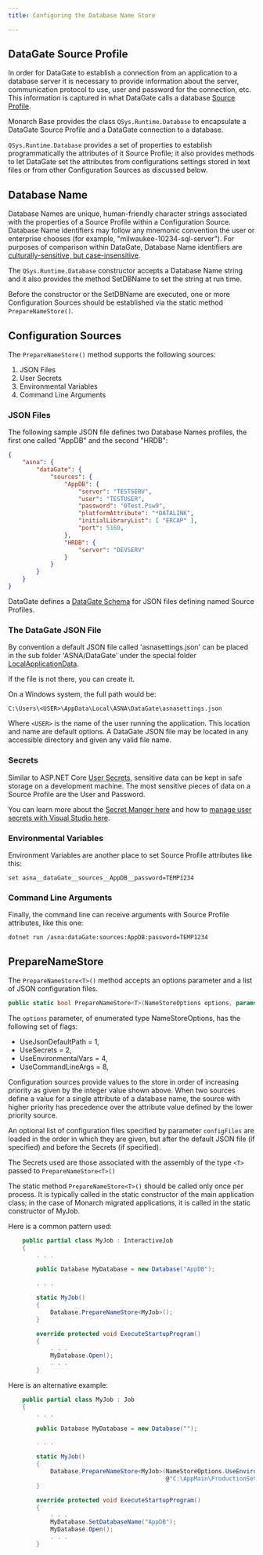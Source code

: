 ```yaml
---
title: Configuring the Database Name Store

---
```


## DataGate Source Profile

In order for DataGate to establish a connection from an application to a database server it is necessary to provide information about the server, communication protocol to use, user and password for the connection, etc.  This information is captured in what DataGate calls a database [Source Profile](/reference/datagate-client/source-profile-class.html).

Monarch Base provides the class `QSys.Runtime.Database` to encapsulate a DataGate Source Profile and a DataGate connection to a database.

`QSys.Runtime.Database` provides a set of properties to establish programmatically the attributes of it Source Profile; it also provides methods to let DataGate set the attributes from configurations settings stored in text files or from other Configuration Sources as discussed below.

## Database Name
Database Names are unique, human-friendly character strings associated with the properties of a Source Profile within a Configuration Source.  Database Name identifiers may follow any mnemonic convention the user or enterprise chooses (for example, "milwaukee-10234-sql-server").  For purposes of comparison within DataGate, Database Name identifiers are [culturally-sensitive, but case-insensitive](https://docs.microsoft.com/en-us/dotnet/standard/base-types/best-practices-strings#recommendations-for-string-usage).

The `QSys.Runtime.Database` constructor accepts a Database Name string and it also provides the method SetDBName to set the string at run time.

Before the constructor or the SetDBName are executed, one or more Configuration Sources should be established via the static method `PrepareNameStore()`.

## Configuration Sources
The `PrepareNameStore()` method supports the following sources:
1. JSON Files
2. User Secrets
3. Environmental Variables
4. Command Line Arguments


### JSON Files
The following sample JSON file defines two Database Names profiles, the first one called "AppDB" and the second "HRDB":
```json
{
    "asna": {
        "dataGate": {
            "sources": {
                "AppDB": {
                    "server": "TESTSERV",
                    "user": "TESTUSER",
                    "password": "0Test.Psw9",
                    "platformAttribute": "*DATALINK",
                    "initialLibraryList": [ "ERCAP" ],
                    "port": 5160,
                },
                "HRDB": {
                    "server": "DEVSERV"
                }
            }
        }
    }
}
```

DataGate defines a [DataGate Schema](http://goldstar.asna.corp/schema/asna-qsys-schema.json) for JSON files defining named Source Profiles.

### The DataGate JSON File
By convention a default JSON file called 'asnasettings.json' can be placed in the sub folder 'ASNA/DataGate' under the special folder [LocalApplicationData](https://docs.microsoft.com/en-us/dotnet/api/system.environment.specialfolder). 

If the file is not there, you can create it.

On a Windows system, the full path would be:
```
C:\Users\<USER>\AppData\Local\ASNA\DataGate\asnasettings.json
```

Where `<USER>` is the name of the user running the application.  This location and name are default options.  A DataGate JSON file may be located in any accessible directory and given any valid file name.

### Secrets
Similar to ASP.NET Core [User Secrets](https://docs.microsoft.com/en-us/aspnet/core/security/app-secrets), sensitive data can be kept in safe storage on a development machine. The most sensitive pieces of data on a Source Profile are the User and Password. 

You can learn more about the [Secret Manger here](https://docs.microsoft.com/en-us/aspnet/core/security/app-secrets?#secret-manager) and how to [manage user secrets with Visual Studio here](https://docs.microsoft.com/en-us/aspnet/core/security/app-secrets?tabs=windows#manage-user-secrets-with-visual-studio).

### Environmental Variables
Environment Variables are another place to set Source Profile attributes like this:

```
set asna__dataGate__sources__AppDB__password=TEMP1234
```

### Command Line Arguments
Finally, the command line can receive arguments with Source Profile attributes, like this one:

```
dotnet run /asna:dataGate:sources:AppDB:password=TEMP1234
```

## PrepareNameStore
The `PrepareNameStore<T>()` method accepts an options parameter and a list of JSON configuration files.

```cs
public static bool PrepareNameStore<T>(NameStoreOptions options, params string[] configFiles) where T : class
```

The ``options`` parameter, of enumerated type NameStoreOptions, has the following set of flags:

 * UseJsonDefaultPath = 1,
 * UseSecrets = 2,
 * UseEnvironmentalVars = 4,
 * UseCommandLineArgs = 8,

Configuration sources provide values to the store in order of increasing priority as given by the integer value shown above.  When two sources define a value for a single attribute of a database name, the source with higher priority has precedence over the attribute value defined by the lower priority source.

An optional list of configuration files specified by parameter ``configFiles`` are loaded in the order in which they are given, but after the default JSON file (if specified) and before the Secrets (if specified).

The Secrets used are those associated with the assembly of the type `<T>` passed to `PrepareNameStore<T>()`

The static method `PrepareNameStore<T>()` should be called only once per process.  It is typically called in the static constructor of the main application class; in the case of Monarch migrated applications, it is called in the static constructor of MyJob.

Here is a common pattern used:
```cs
    public partial class MyJob : InteractiveJob
    {
        . . .

        public Database MyDatabase = new Database("AppDB");

        . . .

        static MyJob()
        {
            Database.PrepareNameStore<MyJob>();
        }

        override protected void ExecuteStartupProgram()
        {
            . . .
            MyDatabase.Open();
            . . .
        }
```

Here is an alternative example:
```cs
    public partial class MyJob : Job
    {
        . . .

        public Database MyDatabase = new Database("");

        . . .

        static MyJob()
        {
            Database.PrepareNameStore<MyJob>(NameStoreOptions.UseEnvironmentalVars | NameStoreOptions.UseCommandLineArgs,
                                             @"C:\AppMain\ProductionSettings.json");
        }

        override protected void ExecuteStartupProgram()
        {
            . . .
            MyDatabase.SetDatabaseName("AppDB");
            MyDatabase.Open();
            . . .
        }

```
